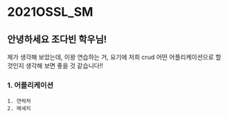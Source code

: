 # 2021OSSL_SM

## 안녕하세요 조다빈 학우님!

제가 생각해 보았는데, 이왕 연습하는 거, 요기에 저희 crud 어떤 어플리케이션으로 할 것인지 생각해 보면 좋을 것 같습니다!!

### 1. 어플리케이션
    1. 연락처
    2. 메세지
